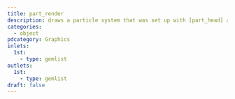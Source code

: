 ```yaml
---
title: part_render
description: draws a particle system that was set up with [part_head] and other
categories:
  - object
pdcategory: Graphics
inlets:
  1st:
    - type: gemlist
outlets:
  1st:
    - type: gemlist
draft: false
---
```

